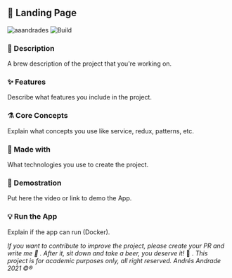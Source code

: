 ## :rocket: Landing Page

![aaandrades](https://img.shields.io/badge/-Frontend-orange)
![Build](https://img.shields.io/badge/-Working-brightgreen)

### :memo: Description
A brew description of the project that you're working on.

### :sparkles: Features
Describe what features you include in the project.

### :alembic: Core Concepts
Explain what concepts you use like service, redux, patterns, etc.

### :construction: Made with
What technologies you use to create the project.

### :hammer: Demostration
Put here the video or link to demo the App.

### :bulb: Run the App
Explain if the app can run (Docker).

*If you want to contribute to improve the project, please create your PR and write me :speech_balloon: . After it, sit down and take a beer, you deserve it!* :beers: .
*This project is for academic purposes only, all right reserved. Andrés Andrade 2021 :copyright::registered:*

